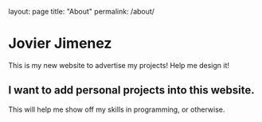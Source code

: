 layout: page
title: "About"
permalink: /about/

# Jovier Jimenez
This is my new website to advertise my projects!
Help me design it!

## I want to add personal projects into this website.
This will help me show off my skills in programming, or otherwise.
